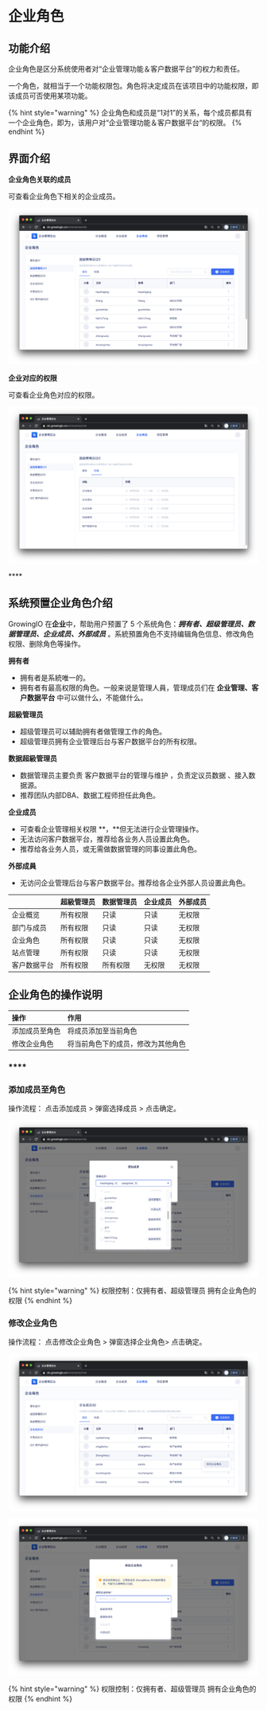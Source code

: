 # 企业角色

## 功能介绍

企业角色是区分系统使用者对“企业管理功能＆客户数据平台”的权力和责任。

一个角色，就相当于一个功能权限包。角色将决定成员在该项目中的功能权限，即该成员可否使用某项功能。

{% hint style="warning" %}
企业角色和成员是“1对1”的关系，每个成员都具有一个企业角色，即为，该用户对“企业管理功能＆客户数据平台“的权限。
{% endhint %}



## 界面介绍

**企业角色关联的成员**

可查看企业角色下相关的企业成员。

![](../../.gitbook/assets/ying-mu-jie-tu-20201207-xia-wu-3.30.00.png)

**企业对应的权限**

可查看企业角色对应的权限。

![](../../.gitbook/assets/ying-mu-jie-tu-20201207-xia-wu-3.30.31.png)

\*\*\*\*

## **系统预置企业角色介绍**

GrowingIO 在**企业**中，帮助用户预置了 5 个系统角色：_**拥有者、超级管理员、数据管理员、企业成员、外部成员**_ 。系統預置角色不支持编辑角色信息、修改角色权限、删除角色等操作。



**拥有者**

* 拥有者是系統唯一的。 
* 拥有者有最高权限的角色。一般来说是管理人員，管理成员们在 **企业管理、客户数据平台** 中可以做什么，不能做什么。

**超級管理员**

* 超级管理员可以辅助拥有者做管理工作的角色。
* 超级管理员拥有企业管理后台与客户数据平台的所有权限。

**数据超級管理员**

* 数据管理员主要负责 客户数据平台的管理与维护 ，负责定议员数据 、接入数据源。 
* 推荐团队内部DBA、数据工程师担任此角色。

**企业成员**

* 可查看企业管理相关权限 **，**但无法进行企业管理操作。 
* 无法访问客户数据平台，推荐给各业务人员设置此角色。
* 推荐给各业务人员，或无需做数据管理的同事设置此角色。

**外部成員**

* 无访问企业管理后台与客户数据平台。推荐给各企业外部人员设置此角色。

|  | 超級管理员 | 数据管理员 | 企业成员  | 外部成员 |
| :--- | :--- | :--- | :--- | :--- |
| 企业概览 | 所有权限 | 只读 | 只读 | 无权限 |
| 部门与成员 | 所有权限 | 只读 | 只读 | 无权限 |
| 企业角色 | 所有权限 | 只读 | 只读 | 无权限 |
| 站点管理  | 所有权限 | 只读 | 只读 | 无权限 |
| 客户数据平台 | 所有权限 | 所有权限 | 无权限 | 无权限 |



## 企业角色的操作说明

| 操作 | 作用 |
| :--- | :--- |
| 添加成员至角色 | 将成员添加至当前角色 |
| 修改企业角色 | 将当前角色下的成员，修改为其他角色 |

### \*\*\*\*

### **添加成员至角色**

操作流程： 点击添加成员 &gt;  弹窗选择成员 &gt; 点击确定。

![](../../.gitbook/assets/ying-mu-jie-tu-20201207-xia-wu-3.32.12.png)

{% hint style="warning" %}
权限控制：仅拥有者、超级管理员 拥有企业角色的权限
{% endhint %}

### 修改企业角色

操作流程： 点击修改企业角色 &gt;  弹窗选择企业角色&gt; 点击确定。

![](../../.gitbook/assets/ying-mu-jie-tu-20201207-xia-wu-3.33.18.png)

![](../../.gitbook/assets/ying-mu-jie-tu-20201207-xia-wu-3.34.15.png)

{% hint style="warning" %}
权限控制：仅拥有者、超级管理员 拥有企业角色的权限
{% endhint %}

